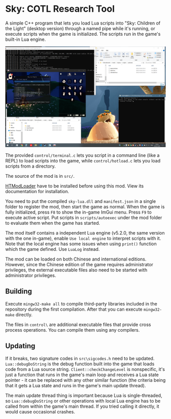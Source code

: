 # Sky: COTL Research Tool

A simple C++ program that lets you load Lua scripts into "Sky: Children of the Light" (desktop version) through a named pipe while it's running, or execute scripts when the game is initialized. The scripts run in the game's built-in Lua engine.

![desktop screenshot](screenshot.png)

The provided `control/terminal.c` lets you script in a command line (like a REPL) to load scripts into the game, while `control/hotload.c` lets you load scripts from a directory.

The source of the mod is in `src/`.

[HTModLoader](https://www.github.com/HTMonkeyG/HTML-Sky) have to be installed before using this mod. View its documentation for installation.

You need to put the compiled `sky-lua.dll` and `manifest.json` in a single folder to register the mod, then start the game as normal. When the game is fully initialized, press `F8` to show the in-game ImGui menu. Press `F9` to execute active script. Put scripts in `scripts/autoexec` under the mod folder to evaluate them when the game has started.

The mod itself contains a independent Lua engine (v5.2.0, the same version with the one in-game), enable `Use local engine` to interpret scripts with it. Note that the local engine has some issues when using `print()` function which the game defined. Use `LuaLog` instead.

The mod can be loaded on both Chinese and international editions. However, since the Chinese edition of the game requires administrator privileges, the external executable files also need to be started with administrator privileges.

## Building

Execute `mingw32-make all` to compile third-party libraries included in the repository during the first compilation. After that you can execute `mingw32-make` directly.

The files in `control\` are additional executable files that provide cross process operations. You can compile them using any compilers.

## Updating

If it breaks, two signature codes in `src\sigcodes.h` need to be updated. `Lua::debugDoString` is the debug function built into the game that loads code from a Lua source string. `Client::checkChangeLevel` is nonspecific, it's just a function that runs in the game's main loop and receives a Lua state pointer - it can be replaced with any other similar function (the criteria being that it gets a Lua state and runs in the game's main update thread).

The main update thread thing is important because Lua is single-threaded, so `Lua::debugDoString` or other operations with local Lua engine has to be called from within the game's main thread. If you tried calling it directly, it would cause occasional crashes.
